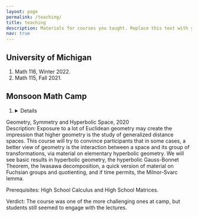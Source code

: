 ```yaml
---
layout: page
permalink: /teaching/
title: teaching
description: Materials for courses you taught. Replace this text with your description.
nav: true
---
```


## University of Michigan 
1. Math 116, Winter 2022.
2. Math 115, Fall 2021.

## Monsoon Math Camp 
1. <details>
  <summary> Geometry, Symmetry and Hyperbolic Space, 2020 </summary>
  Description: Exposure to a lot of Euclidean geometry may create the impression that higher geometry is the study of generalized distance spaces. This course will try to convince participants that in some cases, a better view of geometry is the interaction between a space and its group of transformations, via material on elementary hyperbolic geometry. We will see basic results in hyperbolic geometry, the hyperbolic Gauss-Bonnet Theorem, the Iwasawa decomposition, a quick version of material on Fuchsian groups and quotienting, and if time permits, the Milnor-Svarc lemma.

Prerequisites: High School Calculus and High School Matrices.
  
Verdict: The course was one of the more challenging ones at camp, but students still seemed to engage with the lectures. 
  </details>
